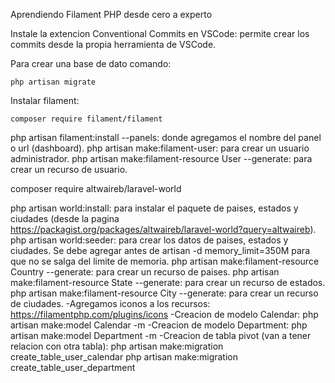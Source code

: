 Aprendiendo Filament PHP desde cero a experto

Instale la extencion Conventional Commits en VSCode: permite crear los commits desde la propia herramienta de VSCode.

Para crear una base de dato comando:

```
php artisan migrate
```
Instalar filament:

```
composer require filament/filament
```
php artisan filament:install --panels: donde agregamos el nombre del panel o url (dashboard).
php artisan make:filament-user: para crear un usuario administrador.
php artisan make:filament-resource User --generate: para crear un recurso de usuario.

composer require altwaireb/laravel-world

php artisan world:install: para instalar el paquete de paises, estados y ciudades (desde la pagina https://packagist.org/packages/altwaireb/laravel-world?query=altwaireb).
php artisan world:seeder: para crear los datos de paises, estados y ciudades. Se debe agregar antes de artisan -d memory_limit=350M para que no se salga del limite de memoria.
php artisan make:filament-resource Country --generate: para crear un recurso de paises.
php artisan make:filament-resource State --generate: para crear un recurso de estados.
php artisan make:filament-resource City --generate: para crear un recurso de ciudades.
-Agregamos iconos a los recursos: https://filamentphp.com/plugins/icons
-Creacion de modelo Calendar: php artisan make:model Calendar -m
-Creacion de modelo Department: php artisan make:model Department -m
-Creacion de tabla pivot (van a tener relacion con otra tabla):
 php artisan make:migration create_table_user_calendar
 php artisan make:migration create_table_user_department


